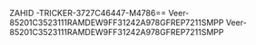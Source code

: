 ZAHID -TRICKER-3727C46447-M4786==
Veer-85201C3523111RAMDEW9FF31242A978GFREP7211SMPP
Veer-85201C3523111RAMDEW9FF31242A978GFREP7211SMPP
